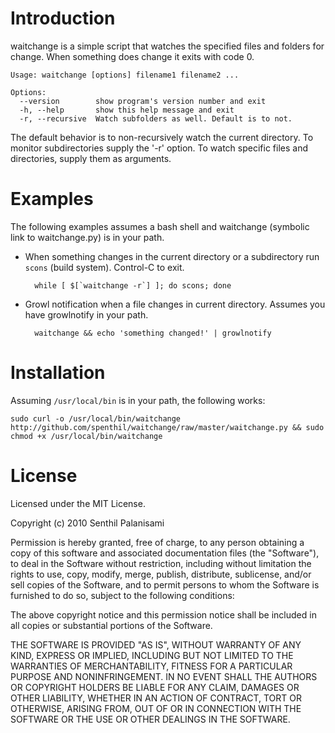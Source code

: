 Introduction
============

waitchange is a simple script that watches the specified files and folders for change. When something does change it exits with code 0.

	Usage: waitchange [options] filename1 filename2 ...

	Options:
	  --version        show program's version number and exit
	  -h, --help       show this help message and exit
	  -r, --recursive  Watch subfolders as well. Default is to not.

The default behavior is to non-recursively watch the current directory. To monitor subdirectories supply the '-r' option. To watch specific files and directories, supply them as arguments.

Examples
========

The following examples assumes a bash shell and waitchange (symbolic link to waitchange.py) is in your path.

* When something changes in the current directory or a subdirectory run `scons` (build system). Control-C to exit.

		while [ $[`waitchange -r`] ]; do scons; done

* Growl notification when a file changes in current directory. Assumes you have growlnotify in your path.

		waitchange && echo 'something changed!' | growlnotify

Installation
============

Assuming `/usr/local/bin` is in your path, the following works:

	sudo curl -o /usr/local/bin/waitchange http://github.com/spenthil/waitchange/raw/master/waitchange.py && sudo chmod +x /usr/local/bin/waitchange

License
=======

Licensed under the MIT License.

Copyright (c) 2010 Senthil Palanisami

Permission is hereby granted, free of charge, to any person obtaining a copy of this software and associated documentation files (the "Software"), to deal in the Software without restriction, including without limitation the rights to use, copy, modify, merge, publish, distribute, sublicense, and/or sell copies of the Software, and to permit persons to whom the Software is furnished to do so, subject to the following conditions:

The above copyright notice and this permission notice shall be included in all copies or substantial portions of the Software.

THE SOFTWARE IS PROVIDED "AS IS", WITHOUT WARRANTY OF ANY KIND, EXPRESS OR IMPLIED, INCLUDING BUT NOT LIMITED TO THE WARRANTIES OF MERCHANTABILITY, FITNESS FOR A PARTICULAR PURPOSE AND NONINFRINGEMENT. IN NO EVENT SHALL THE AUTHORS OR COPYRIGHT HOLDERS BE LIABLE FOR ANY CLAIM, DAMAGES OR OTHER LIABILITY, WHETHER IN AN ACTION OF CONTRACT, TORT OR OTHERWISE, ARISING FROM, OUT OF OR IN CONNECTION WITH THE SOFTWARE OR THE USE OR OTHER DEALINGS IN THE SOFTWARE.
